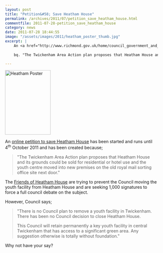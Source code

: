 ```yaml
---
layout: post
title: "Petition&#58; Save Heatham House"
permalink: /archives/2011/07/petition_save_heatham_house.html
commentfile: 2011-07-28-petition_save_heatham_house
category: news
date: 2011-07-28 18:44:55
image: "/assets/images/2011/heatham_poster_thumb.jpg"
excerpt: |
    An <a href="http://www.richmond.gov.uk/home/council_government_and_democracy/petitions/online_petitions/epetitions.htm?mgl=mgEPetitionDisplay.aspx&ID=42&RPID=7637922&HPID=7637922">online petition to save Heatham House</a> has been started and runs until 4<sup>th</sup> October 2011 and has been created because;
    
    bq. "The Twickenham Area Action plan proposes that Heatham House and its grounds could be sold for residential or hotel use and the youth centre moved into new premises on the old royal mail sorting office site next door."

---
```


<a href="/assets/images/2011/heatham_poster.jpg" title="See larger version of - Heatham Poster"><img src="/assets/images/2011/heatham_poster_thumb.jpg" width="150" height="212" alt="Heatham Poster" class="photo right" /></a>

An [online petition to save Heatham House](http://www.richmond.gov.uk/home/council_government_and_democracy/petitions/online_petitions/epetitions.htm?mgl=mgEPetitionDisplay.aspx&ID=42&RPID=7637922&HPID=7637922) has been started and runs until 4<sup>th</sup> October 2011 and has been created because;

> "The Twickenham Area Action plan proposes that Heatham House and its grounds could be sold for residential or hotel use and the youth centre moved into new premises on the old royal mail sorting office site next door."

The [Friends of Heatham House](http://www.friendsofheathamhouse.org.uk) are trying to prevent the Council moving the youth facility from Heatham House and are seeking 1,000 signatures to force a full council debate on the subject.

However, Council says;

> "There is no Council plan to remove a youth facility in Twickenham. There has been no Council decision to close Heatham House.
> 
>  This Council will retain permanently a key youth facility in central Twickenham that has access to a significant green area. Any suggestion otherwise is totally without foundation."
> 
 Why not have your say?
